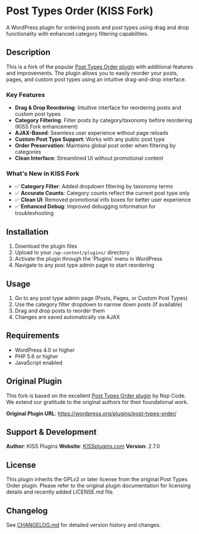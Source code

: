 # Post Types Order (KISS Fork)

A WordPress plugin for ordering posts and post types using drag and drop functionality with enhanced category filtering capabilities.

## Description

This is a fork of the popular [Post Types Order plugin](https://wordpress.org/plugins/post-types-order/) with additional features and improvements. The plugin allows you to easily reorder your posts, pages, and custom post types using an intuitive drag-and-drop interface.

### Key Features

- **Drag & Drop Reordering**: Intuitive interface for reordering posts and custom post types
- **Category Filtering**: Filter posts by category/taxonomy before reordering (KISS Fork enhancement)
- **AJAX-Based**: Seamless user experience without page reloads
- **Custom Post Type Support**: Works with any public post type
- **Order Preservation**: Maintains global post order when filtering by categories
- **Clean Interface**: Streamlined UI without promotional content

### What's New in KISS Fork

- ✅ **Category Filter**: Added dropdown filtering by taxonomy terms
- ✅ **Accurate Counts**: Category counts reflect the current post type only
- ✅ **Clean UI**: Removed promotional info boxes for better user experience
- ✅ **Enhanced Debug**: Improved debugging information for troubleshooting

## Installation

1. Download the plugin files
2. Upload to your `/wp-content/plugins/` directory
3. Activate the plugin through the 'Plugins' menu in WordPress
4. Navigate to any post type admin page to start reordering

## Usage

1. Go to any post type admin page (Posts, Pages, or Custom Post Types)
2. Use the category filter dropdown to narrow down posts (if available)
3. Drag and drop posts to reorder them
4. Changes are saved automatically via AJAX

## Requirements

- WordPress 4.0 or higher
- PHP 5.6 or higher
- JavaScript enabled

## Original Plugin

This fork is based on the excellent [Post Types Order plugin](https://wordpress.org/plugins/post-types-order/) by Nsp Code. We extend our gratitude to the original authors for their foundational work.

**Original Plugin URL**: https://wordpress.org/plugins/post-types-order/

## Support & Development

**Author**: KISS Plugins
**Website**: [KISSplugins.com](https://KISSplugins.com)
**Version**: 2.7.0

## License

This plugin inherits the GPLv2 or later license from the original Post Types Order plugin. Please refer to the original plugin documentation for licensing details and recently added  LICENSE.md file.

## Changelog

See [CHANGELOG.md](CHANGELOG.md) for detailed version history and changes.
